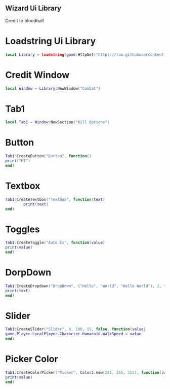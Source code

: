 ## Wizard Ui Library
Credit to bloodball

# Loadstring Ui Library
```lua
local Library = loadstring(game:HttpGet("https://raw.githubusercontent.com/Giangplay/Script/main/wizard.txt"))()
```

# Credit Window
```lua
local Window = Library:NewWindow("Combat")
```

# Tab1
```lua
local Tab1 = Window:NewSection("Kill Options")
```

# Button
```lua
Tab1:CreateButton("Button", function()
print("HI")
end)
```

# Textbox
```lua
Tab1:CreateTextbox("TextBox", function(text)
        print(text)
end)
```

# Toggles
```lua
Tab1:CreateToggle("Auto Ez", function(value)
print(value)
end)
```

# DorpDown
```lua
Tab1:CreateDropdown("DropDown", {"Hello", "World", "Hello World"}, 2, function(text)
print(text)
end)
```

# Slider
```lua
Tab1:CreateSlider("Slider", 0, 100, 15, false, function(value)
game.Player.LocalPlayer.Character.Humanoid.WalkSpeed = value
end)
```
 
# Picker Color
```lua
Tab1:CreateColorPicker("Picker", Color3.new(255, 255, 255), function(value)
print(value)
end)
```
